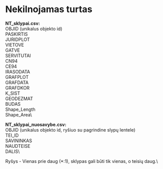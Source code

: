 # Nekilnojamas turtas

**NT_sklypai.csv:**\
OBJID (unikalus objekto id)\
PASKIRTIS\
JURIDPLOT\
VIETOVE\
GATVE\
SERVITUTAI\
CN94\
CE94\
IRASODATA\
GRAFPLOT\
GRAFDATA\
GRAFDKOR\
K_SIST\
GEODEZMAT\
BUDAS\
Shape_Length\
Shape_Area\

**NT_sklypai_nuosavybe.csv:**\
OBJID (unikalus objekto id, ryšiuo su pagrindine slypų lentele)\
TEI_ID\
SAVININKAS\
NAUDTEISE\
DALIS\

Ryšys - Vienas prie daug (*:1), sklypas gali būti tik vienas, o teisių daug.\

